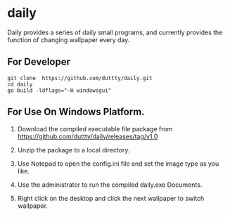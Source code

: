 # daily

Daily provides a series of daily small programs, and currently provides the function of changing wallpaper every day.
## For Developer

```
git clone  https://github.com/duttty/daily.git  
cd daily  
go build -ldflags="-H windowsgui"
``` 
## For Use On Windows Platform.

1. Download the compiled executable file package from https://github.com/duttty/daily/releases/tag/v1.0

2. Unzip the package to a local directory. 

3. Use Notepad to open the config.ini file and set the image type as you like.

4. Use the administrator to run the compiled daily.exe Documents.

5. Right click on the desktop and click the next wallpaper to switch wallpaper.
